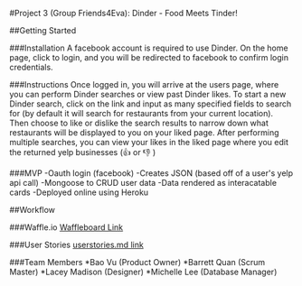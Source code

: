 #Project 3 (Group Friends4Eva): Dinder - Food Meets Tinder! 

##Getting Started

###Installation
A facebook account is required to use Dinder. On the home page, click
to login, and you will be redirected to facebook to confirm login 
credentials.

###Instructions
Once logged in, you will arrive at the users page, where you can perform
Dinder searches or view past Dinder likes. To start a new Dinder search,
click on the link and input as many specified fields to search for (by 
default it will search for restaurants from your current location). Then 
choose to like or dislike the search results to narrow down what
restaurants will be displayed to you on your liked page. After performing
multiple searches, you can view your likes in the liked page where you
edit the returned yelp businesses (👍 or 👎 )

###MVP
-Oauth login (facebook)
-Creates JSON (based off of a user's yelp api call) 
-Mongoose to CRUD user data
-Data rendered as interacatable cards
-Deployed online using Heroku

##Workflow

###Waffle.io
[Waffleboard Link](https://waffle.io/friends4eva/Food-meets-tinder)

###User Stories
[userstories.md link](https://github.com/friends4eva/Food-meets-tinder/blob/master/userstories.md)

###Team Members
*Bao Vu (Product Owner)
*Barrett Quan (Scrum Master)
*Lacey Madison (Designer)
*Michelle Lee (Database Manager)
